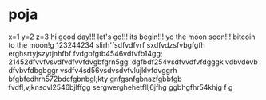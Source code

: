# poja
x=1
y=2
z=3
hi
good day!!!
let's go!!!
its begin!!!
yo the moon soon!!!
bitcoin to the moon!g
123244234
slirh'fsdfvdfvrf
sxdfvdzsfvbgfgfh
erghsrtyjszytjnhfbf
fvdgbfgtb4546vdfvfb14gg;
21452dfvvfvsvdfvdfvvfdvgbfgrn5ggl
dgfbdf254vsdfvvdfvfdgggk
vdbvdevb dfvbvfdbgbggr
vsdfv4sd56vsdvsdvfvlujklvfdvggrh
bfgbfedhrh572bdcfgbnbgl;kty
 gnfgsnfgbnazfgbbfgb
fvdfl,vjknsovl2546bjlffgg
sergwerghehetfllj6jfhg
ggbhgfhr54khjg
f
g
